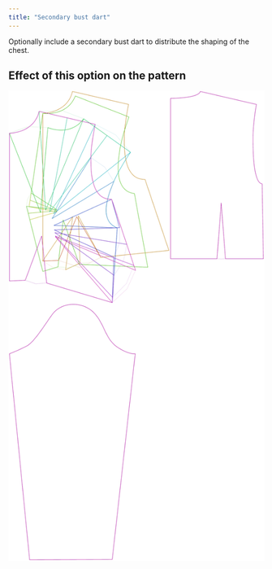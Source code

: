 ```yaml
---
title: "Secondary bust dart"
---
```


Optionally include a secondary bust dart to distribute the shaping of the chest.

## Effect of this option on the pattern

![This image shows the effect of this option by superimposing several variants that have a different value for this option](breanna_secondarybustdart_sample.svg "Effect of this option on the pattern")
